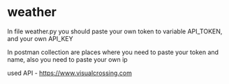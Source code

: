 # weather
In file weather.py you should paste your own token to variable API_TOKEN, and your own API_KEY

In postman collection are places where you need to paste your token and name, also you need to paste your own ip

used API - https://www.visualcrossing.com
